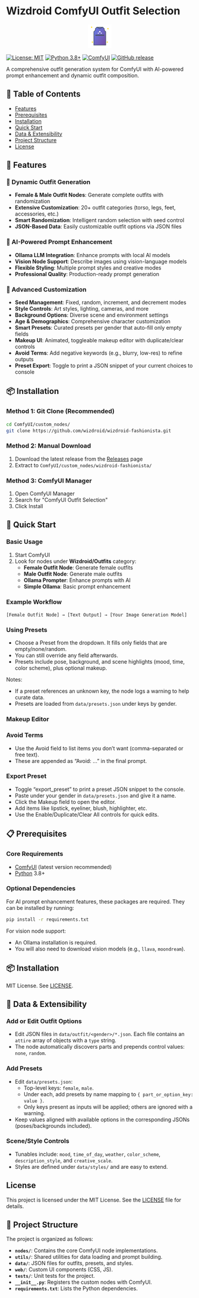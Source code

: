 # Wizdroid ComfyUI Outfit Selection

<p align="center">
  <img src="icon.svg" alt="Wizdroid Outfits" width="64" height="64">
</p>

[![License: MIT](https://img.shields.io/badge/License-MIT-yellow.svg)](https://opensource.org/licenses/MIT)
[![Python 3.8+](https://img.shields.io/badge/python-3.8+-blue.svg)](https://www.python.org/downloads/)
[![ComfyUI](https://img.shields.io/badge/ComfyUI-Compatible-brightgreen.svg)](https://github.com/comfyanonymous/ComfyUI)
[![GitHub release](https://img.shields.io/github/release/wizdroid/wizdroid-fashionista.svg)](https://github.com/wizdroid/wizdroid-fashionista/releases)

A comprehensive outfit generation system for ComfyUI with AI-powered prompt enhancement and dynamic outfit composition.

## 📖 Table of Contents
- [Features](#-features)
- [Prerequisites](#-prerequisites)
- [Installation](#-installation)
- [Quick Start](#-quick-start)
- [Data & Extensibility](#-data--extensibility)
- [Project Structure](#-project-structure)
- [License](#license)

## 🎯 Features

### 👗 Dynamic Outfit Generation
- **Female & Male Outfit Nodes**: Generate complete outfits with randomization
- **Extensive Customization**: 20+ outfit categories (torso, legs, feet, accessories, etc.)
- **Smart Randomization**: Intelligent random selection with seed control
- **JSON-Based Data**: Easily customizable outfit options via JSON files

### 🤖 AI-Powered Prompt Enhancement
- **Ollama LLM Integration**: Enhance prompts with local AI models
- **Vision Node Support**: Describe images using vision-language models
- **Flexible Styling**: Multiple prompt styles and creative modes
- **Professional Quality**: Production-ready prompt generation

### 🎨 Advanced Customization
- **Seed Management**: Fixed, random, increment, and decrement modes
- **Style Controls**: Art styles, lighting, cameras, and more
- **Background Options**: Diverse scene and environment settings
- **Age & Demographics**: Comprehensive character customization
 - **Smart Presets**: Curated presets per gender that auto-fill only empty fields
 - **Makeup UI**: Animated, toggleable makeup editor with duplicate/clear controls
 - **Avoid Terms**: Add negative keywords (e.g., blurry, low-res) to refine outputs
 - **Preset Export**: Toggle to print a JSON snippet of your current choices to console

## 📦 Installation

### Method 1: Git Clone (Recommended)
```bash
cd ComfyUI/custom_nodes/
git clone https://github.com/wizdroid/wizdroid-fashionista.git
```

### Method 2: Manual Download
1. Download the latest release from the [Releases](https://github.com/wizdroid/wizdroid-fashionista/releases) page
2. Extract to `ComfyUI/custom_nodes/wizdroid-fashionista/`

### Method 3: ComfyUI Manager
1. Open ComfyUI Manager
2. Search for "ComfyUI Outfit Selection"
3. Click Install

## 🚀 Quick Start

### Basic Usage
1. Start ComfyUI
2. Look for nodes under **Wizdroid/Outfits** category:
   - **Female Outfit Node**: Generate female outfits
   - **Male Outfit Node**: Generate male outfits
   - **Ollama Prompter**: Enhance prompts with AI
   - **Simple Ollama**: Basic prompt enhancement

### Example Workflow
```
[Female Outfit Node] → [Text Output] → [Your Image Generation Model]
```

### Using Presets
- Choose a Preset from the dropdown. It fills only fields that are empty/none/random.
- You can still override any field afterwards.
- Presets include pose, background, and scene highlights (mood, time, color scheme), plus optional makeup.

Notes:
- If a preset references an unknown key, the node logs a warning to help curate data.
- Presets are loaded from `data/presets.json` under keys by gender.

### Makeup Editor
### Avoid Terms
- Use the Avoid field to list items you don’t want (comma-separated or free text).
- These are appended as “Avoid: ...” in the final prompt.

### Export Preset
- Toggle “export_preset” to print a preset JSON snippet to the console.
- Paste under your gender in `data/presets.json` and give it a name.
- Click the Makeup field to open the editor.
- Add items like lipstick, eyeliner, blush, highlighter, etc.
- Use the Enable/Duplicate/Clear All controls for quick edits.

## 📋 Prerequisites

### Core Requirements
- [ComfyUI](https://github.com/comfyanonymous/ComfyUI) (latest version recommended)
- [Python](https://www.python.org/downloads/) 3.8+

### Optional Dependencies
For AI prompt enhancement features, these packages are required. They can be installed by running:
```bash
pip install -r requirements.txt
```

For vision node support:
- An Ollama installation is required.
- You will also need to download vision models (e.g., `llava`, `moondream`).

## 📦 Installation

MIT License. See [LICENSE](LICENSE).

## 🧩 Data & Extensibility

### Add or Edit Outfit Options
- Edit JSON files in `data/outfit/<gender>/*.json`. Each file contains an `attire` array of objects with a `type` string.
- The node automatically discovers parts and prepends control values: `none`, `random`.

### Add Presets
- Edit `data/presets.json`:
   - Top-level keys: `female`, `male`.
   - Under each, add presets by name mapping to `{ part_or_option_key: value }`.
   - Only keys present as inputs will be applied; others are ignored with a warning.
- Keep values aligned with available options in the corresponding JSONs (poses/backgrounds included).

### Scene/Style Controls
- Tunables include: `mood`, `time_of_day`, `weather`, `color_scheme`, `description_style`, and `creative_scale`.
- Styles are defined under `data/styles/` and are easy to extend.

## License

This project is licensed under the MIT License. See the [LICENSE](LICENSE) file for details.

## 📁 Project Structure
The project is organized as follows:
- **`nodes/`**: Contains the core ComfyUI node implementations.
- **`utils/`**: Shared utilities for data loading and prompt building.
- **`data/`**: JSON files for outfits, presets, and styles.
- **`web/`**: Custom UI components (CSS, JS).
- **`tests/`**: Unit tests for the project.
- **`__init__.py`**: Registers the custom nodes with ComfyUI.
- **`requirements.txt`**: Lists the Python dependencies.
